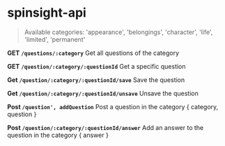 # spinsight-api

> Available categories:
> 'appearance', 'belongings', 'character', 'life', 'limited', 'permanent'


**GET ```/questions/:category```** Get all questions of the category

**GET ```/question/:category/:questionId```** Get a specific question

**Get ```/question/:category/:questionId/save```** Save the question

**Get ```/question/:category/:questionId/unsave```** Unsave the question

**Post ```/question', addQuestion```** Post a question in the category { category, question }

**Post ```/question/:category/:questionId/answer```** Add an answer to the question in the category { answer }
